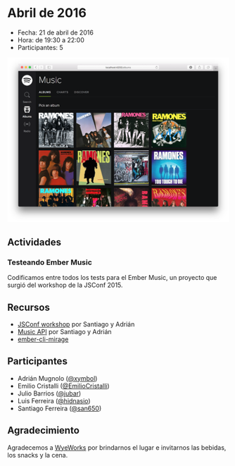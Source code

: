 # Abril de 2016

* Fecha: 21 de abril de 2016
* Hora: de 19:30 a 22:00
* Participantes: 5

![Foto](./photo.png)

## Actividades

### Testeando Ember Music

Codificamos entre todos los tests para el Ember Music, un proyecto que surgió
del workshop de la JSConf 2015.

## Recursos

- [JSConf workshop](https://github.com/ember-montevideo/jsconf-uy-workshop) por Santiago y Adrián
- [Music API](https://github.com/ember-montevideo/music-api) por Santiago y Adrián
- [ember-cli-mirage](https://github.com/samselikoff/ember-cli-mirage)

## Participantes

* Adrián Mugnolo ([@xymbol](https://github.com/xymbol))
* Emilio Cristalli ([@EmilioCristalli](https://github.com/EmilioCristalli))
* Julio Barrios ([@jubar](https://github.com/jubar))
* Luis Ferreira ([@hidnasio](https://github.com/hidnasio))
* Santiago Ferreira ([@san650](https://github.com/san650))

## Agradecimiento

Agradecemos a [WyeWorks](https://wyeworks.com/) por brindarnos el lugar e
invitarnos las bebidas, los snacks y la cena.
